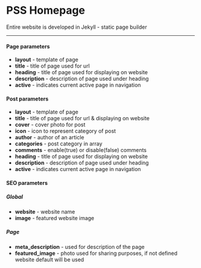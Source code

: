 # PSS Homepage
Entire website is developed in Jekyll - static page builder
***

#### Page parameters
* **layout** - template of page
* **title** - title of page used for url
* **heading** - title of page used for displaying on website
* **description** - description of page used under heading
* **active** - indicates current active page in navigation

#### Post parameters
* **layout** - template of page
* **title** - title of page used for url & displaying on website
* **cover** - cover photo for post
* **icon** - icon to represent category of post
* **author** - author of an article
* **categories** - post category in array
* **comments** - enable(true) or disable(false) comments
* **heading** - title of page used for displaying on website
* **description** - description of page used under heading
* **active** - indicates current active page in navigation 

#### SEO parameters
##### Global
* **website** - website name
* **image** - featured website image

##### Page
* **meta_description** - used for description of the page
* **featured_image** - photo used for sharing purposes, if not defined website default will be used

